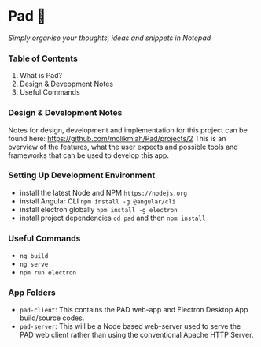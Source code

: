 # Pad :notebook_with_decorative_cover:

*Simply organise your thoughts, ideas and snippets in Notepad*

### Table of Contents
1. What is Pad?
2. Design & Deveopment Notes
3. Useful Commands

### Design & Development Notes
Notes for design, development and implementation for this project can be found here:
https://github.com/molikmiah/Pad/projects/2
This is an overview of the features, what the user expects and possible tools and frameworks that can be used to develop this app.

### Setting Up Development Environment
* install the latest Node and NPM `https://nodejs.org`
* install Angular CLI `npm install -g @angular/cli`
* install electron globally `npm install -g electron`
* install project dependencies `cd pad` and then `npm install`

### Useful Commands
* `ng build`
* `ng serve`
* `npm run electron`

### App Folders
* `pad-client`: This contains the PAD web-app and Electron Desktop App build/source codes.
* `pad-server`: This will be a Node based web-server used to serve the PAD web client rather than using the
conventional Apache HTTP Server.